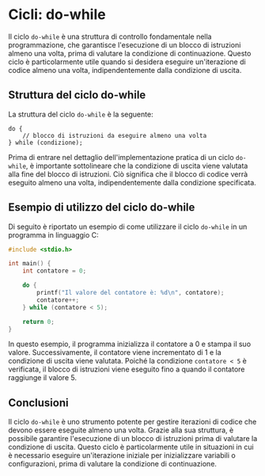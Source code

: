# Cicli: do-while

Il ciclo `do-while` è una struttura di controllo fondamentale nella programmazione, che garantisce l'esecuzione di un blocco di istruzioni almeno una volta, prima di valutare la condizione di continuazione. Questo ciclo è particolarmente utile quando si desidera eseguire un'iterazione di codice almeno una volta, indipendentemente dalla condizione di uscita.

## Struttura del ciclo do-while

La struttura del ciclo `do-while` è la seguente:

```
do {
    // blocco di istruzioni da eseguire almeno una volta
} while (condizione);
```

Prima di entrare nel dettaglio dell'implementazione pratica di un ciclo `do-while`, è importante sottolineare che la condizione di uscita viene valutata alla fine del blocco di istruzioni. Ciò significa che il blocco di codice verrà eseguito almeno una volta, indipendentemente dalla condizione specificata.

## Esempio di utilizzo del ciclo do-while

Di seguito è riportato un esempio di come utilizzare il ciclo `do-while` in un programma in linguaggio C:

```c
#include <stdio.h>

int main() {
    int contatore = 0;

    do {
        printf("Il valore del contatore è: %d\n", contatore);
        contatore++;
    } while (contatore < 5);

    return 0;
}
```

In questo esempio, il programma inizializza il contatore a 0 e stampa il suo valore. Successivamente, il contatore viene incrementato di 1 e la condizione di uscita viene valutata. Poiché la condizione `contatore < 5` è verificata, il blocco di istruzioni viene eseguito fino a quando il contatore raggiunge il valore 5.

## Conclusioni

Il ciclo `do-while` è uno strumento potente per gestire iterazioni di codice che devono essere eseguite almeno una volta. Grazie alla sua struttura, è possibile garantire l'esecuzione di un blocco di istruzioni prima di valutare la condizione di uscita. Questo ciclo è particolarmente utile in situazioni in cui è necessario eseguire un'iterazione iniziale per inizializzare variabili o configurazioni, prima di valutare la condizione di continuazione.
